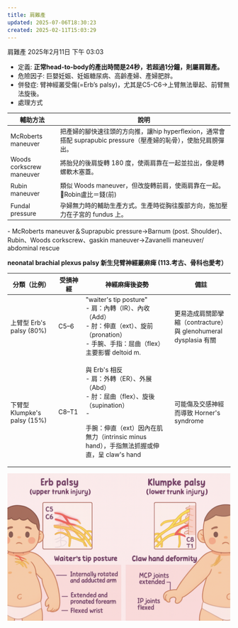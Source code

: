 ```yaml
---
title: 肩難產
updated: 2025-07-06T18:30:23
created: 2025-02-11T15:03:29
---
```


肩難產
2025年2月11日
下午 03:03

- 定義: **正常head-to-body的產出時間是24秒，若超過1分鐘，則屬肩難產。**
- 危險因子: 巨嬰妊娠、妊娠糖尿病、高齡產婦、產婦肥胖。
- 併發症: 臂神經叢受傷(=Erb’s palsy)，尤其是C5-C6→上臂無法舉起、前臂無法旋後。
- 處理方式
<table>
<colgroup>
<col style="width: 22%" />
<col style="width: 77%" />
</colgroup>
<thead>
<tr class="header">
<th><strong>輔助方法</strong></th>
<th><strong>說明</strong></th>
</tr>
</thead>
<tbody>
<tr class="odd">
<td>McRoberts maneuver</td>
<td>把產婦的腳快速往頭的方向推，讓hip hyperflexion，通常會搭配 suprapubic pressure（壓產婦的恥骨），使胎兒肩膀彈出。</td>
</tr>
<tr class="even">
<td>Woods corkscrew maneuver</td>
<td>將胎兒的後肩旋轉 180 度，使兩肩靠在一起並拉出，像是轉螺軟木塞蓋。</td>
</tr>
<tr class="odd">
<td>Rubin maneuver</td>
<td>類似 Woods maneuver，但改旋轉前肩，使兩肩靠在一起。<br />
🧠Robin盧比＝錢(前)</td>
</tr>
<tr class="even">
<td>Fundal pressure</td>
<td>孕婦無力時的輔助生產方式。生產時從胸往腹部方向，施加壓力在子宮的 fundus 上。</td>
</tr>
</tbody>
</table>
- McRoberts maneuver＆Suprapubic pressure→Barnum (post. Shoulder)、Rubin、Woods corkscrew、gaskin maneuver→Zavanelli maneuver/ abdominal rescue

**neonatal brachial plexus palsy 新生兒臂神經叢麻痺 (113.考古、骨科也愛考）**
<table>
<colgroup>
<col style="width: 21%" />
<col style="width: 12%" />
<col style="width: 39%" />
<col style="width: 26%" />
</colgroup>
<thead>
<tr class="header">
<th><strong>分類（比例）</strong></th>
<th><strong>受損神經</strong></th>
<th><strong>神經麻痺後姿勢</strong></th>
<th><strong>備註</strong></th>
</tr>
</thead>
<tbody>
<tr class="odd">
<td>上臂型 Erb's palsy (80%)</td>
<td>C5–6</td>
<td>"waiter's tip posture"<br />
- 肩：內轉（IR）、內收（Add）<br />
- 肘：伸直（ext）、旋前（pronation）<br />
- 手腕、手指：屈曲（flex）主要影響 deltoid m.</td>
<td>更易造成肩關節攣縮（contracture）與 glenohumeral dysplasia 有關</td>
</tr>
<tr class="even">
<td>下臂型 Klumpke's palsy (15%)</td>
<td>C8–T1</td>
<td><p>與 Erb's 相反<br />
- 肩：外轉（ER）、外展（Abd）<br />
- 肘：屈曲（flex）、旋後（supination）<br />
-</p>
<p>手腕：伸直（ext）因內在肌無力（intrinsic minus hand），手指無法抓握或伸直，呈 claw's hand</p></td>
<td>可能傷及交感神經而導致 Horner's syndrome</td>
</tr>
</tbody>
</table>

![image1](../../../../resources/40416115d0a74698aa5669afbd94093e.png)
